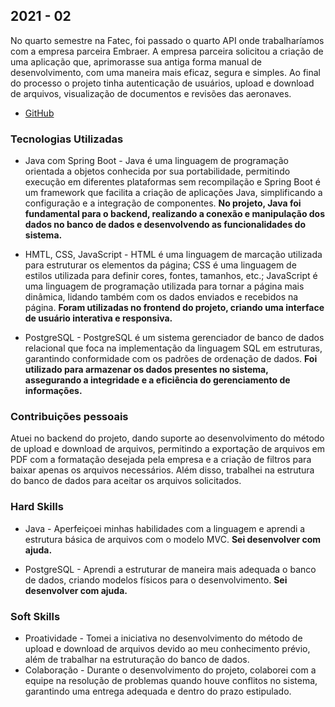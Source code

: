## 2021 - 02
No quarto semestre na Fatec, foi passado o quarto API onde trabalharíamos com a empresa parceira Embraer. A empresa parceira solicitou a criação de uma aplicação que, aprimorasse sua antiga forma manual de desenvolvimento, com uma maneira mais eficaz, segura e simples. Ao final do processo o projeto tinha autenticação de usuários, upload e download de arquivos, visualização de documentos e revisões das aeronaves.

- [GitHub](https://github.com/giovannialves01/Sirius)

### Tecnologias Utilizadas

- Java com Spring Boot - Java é uma linguagem de programação orientada a objetos conhecida por sua portabilidade, permitindo execução em diferentes plataformas sem recompilação e Spring Boot é um framework que facilita a criação de aplicações Java, simplificando a configuração e a integração de componentes. **No projeto, Java foi fundamental para o backend, realizando a conexão e manipulação dos dados no banco de dados e desenvolvendo as funcionalidades do sistema.**

- HMTL, CSS, JavaScript - HTML é uma linguagem de marcação utilizada para estruturar os elementos da página; CSS é uma linguagem de estilos utilizada para definir cores, fontes, tamanhos, etc.; JavaScript é uma linguagem de programação utilizada para tornar a página mais dinâmica, lidando também com os dados enviados e recebidos na página. **Foram utilizadas no frontend do projeto, criando uma interface de usuário interativa e responsiva.**

- PostgreSQL - PostgreSQL é um sistema gerenciador de banco de dados relacional que foca na implementação da linguagem SQL em estruturas, garantindo conformidade com os padrões de ordenação de dados. **Foi utilizado para armazenar os dados presentes no sistema, assegurando a integridade e a eficiência do gerenciamento de informações.**

### Contribuições pessoais 

Atuei no backend do projeto, dando suporte ao desenvolvimento do método de upload e download de arquivos, permitindo a exportação de arquivos em PDF com a formatação desejada pela empresa e a criação de filtros para baixar apenas os arquivos necessários. Além disso, trabalhei na estrutura do banco de dados para aceitar os arquivos solicitados.

### Hard Skills 

- Java - Aperfeiçoei minhas habilidades com a linguagem e aprendi a estrutura básica de arquivos com o modelo MVC. **Sei desenvolver com ajuda.**

- PostgreSQL - Aprendi a estruturar de maneira mais adequada o banco de dados, criando modelos físicos para o desenvolvimento. **Sei desenvolver com ajuda.**

### Soft Skills 

- Proatividade - Tomei a iniciativa no desenvolvimento do método de upload e download de arquivos devido ao meu conhecimento prévio, além de trabalhar na estruturação do banco de dados. 
- Colaboração - Durante o desenvolvimento do projeto, colaborei com a equipe na resolução de problemas quando houve conflitos no sistema, garantindo uma entrega adequada e dentro do prazo estipulado.
